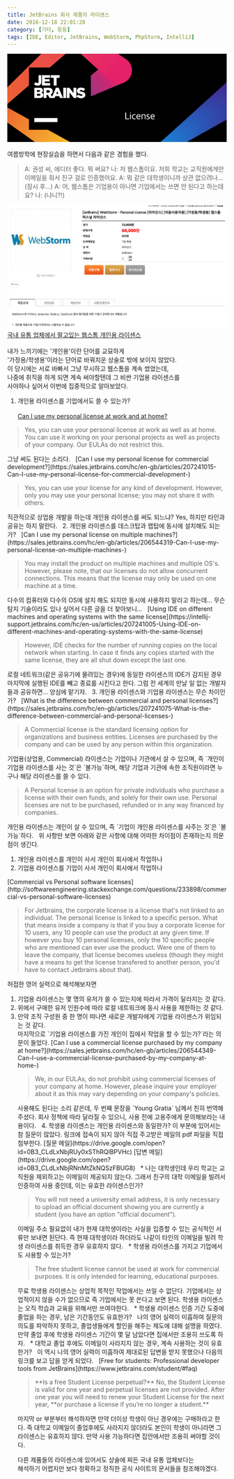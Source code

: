 ```yaml
---
title: JetBrains 회사 제품의 라이센스
date: 2016-12-18 22:01:28
category: [기타, 등등]
tags: [IDE, Editor, JetBrains, WebStorm, PhpStorm, IntelliJ]
---
```

![](JetBrains-License/thumb.png)

여름방학에 현장실습을 하면서 다음과 같은 경험을 했다.  
> A: 권성 씨, 에디터 좋다. 뭐 써요?
나: 저 웹스톰이요. 저희 학교는 교직원에게만 이메일을 줘서 친구 걸로 인증했어요.
A: 뭐 같은 대학생이니까 상관 없으려나...
(잠시 후...)
A: 어, 웹스톰은 기업용이 아니면 기업에서는 쓰면 안 된다고 하는데요?
나: (나니?!)

![가정용/학생용 라이센스는 기업에서 쓸 수 없다고 나온다.](JetBrains-License/webstorm.png)  
[국내 유통 업체에서 팔고있는 웹스톰 개인용 라이센스](http://www.kbsmedia.net/shop/shop.htm?type=shopdetail&brandcode=00600800100000000037&NaPm=ct%3Diwuof86w%7Cci%3D39710175c68e1f21f18e9ed8ef37a0ede2bbc992%7Ctr%3Dslsl%7Csn%3D225947%7Chk%3D2c97d4652c52b3836eb42e7e617c1312a1deba82)  
&nbsp;  
내가 느끼기에는 '개인용'이란 단어를 교묘하게  
'가정용/학생용'이라는 단어로 바꿔치운 상술로 밖에 보이지 않았다.  
이 당시에는 서로 바빠서 그냥 무시하고 웹스톰을 계속 썼었는데,  
나중에 취직을 하게 되면 계속 써야할텐데 그 비싼 기업용 라이센스를  
사야하나 싶어서 이번에 집중적으로 알아보았다.

1. 개인용 라이센스를 기업에서도 쓸 수 있는가?  
&nbsp;  
[Can I use my personal license at work and at home?](https://sales.jetbrains.com/hc/en-gb/articles/207240855-Can-I-use-my-personal-license-at-work-and-at-home-)  
<blockquote>Yes, you can use your personal license at work as well as at home. You can use it working on your personal projects as well as projects of your company. Our EULAs do not restrict this.</blockquote>
그냥 써도 된다는 소리다.  
&nbsp;  
[Can I use my personal license for commercial development?](https://sales.jetbrains.com/hc/en-gb/articles/207241015-Can-I-use-my-personal-license-for-commercial-development-)  
<blockquote>Yes, you can use your license for any kind of development. However, only you may use your personal license; you may not share it with others.</blockquote>
직관적으로 상업용 개발을 하는데 개인용 라이센스를 써도 되느냐?  
Yes, 하지만 타인과 공유는 하지 말란다.  
&nbsp;  
2. 개인용 라이센스를 데스크탑과 랩탑에 동시에 설치해도 되는가?  
&nbsp;  
[Can I use my personal license on multiple machines?](https://sales.jetbrains.com/hc/en-gb/articles/206544319-Can-I-use-my-personal-license-on-multiple-machines-)
<blockquote>You may install the product on multiple machines and multiple OS's. However, please note, that our licenses do not allow concurrent connections. This means that the license may only be used on one machine at a time.</blockquote>
다수의 컴퓨터와 다수의 OS에 설치 해도 되지만 동시에 사용하지 말라고 하는데...  
무슨 탐지 기술이라도 있나 싶어서 다른 글을 더 찾아보니...
&nbsp;  
[Using IDE on different machines and operating systems with the same license](https://intellij-support.jetbrains.com/hc/en-us/articles/207241005-Using-IDE-on-different-machines-and-operating-systems-with-the-same-license)  
<blockquote>However, IDE checks for the number of running copies on the local network when starting. In case it finds any copies started with the same license, they are all shut down except the last one.</blockquote>
로컬 네트워크(같은 공유기에 물려있는 경우)에 동일한 라이센스의 IDE가 감지된 경우  
마지막에 실행된 IDE를 빼고 종료를 시킨다고 한다.  
그럼 전 세계의 만날 일 없는 개발자들과 공유하면... 양심에 맡기자.  
&nbsp;  
3. 개인용 라이센스와 기업용 라이센스는 무슨 차이인가?  
&nbsp;  
[What is the difference between commercial and personal licenses?](https://sales.jetbrains.com/hc/en-gb/articles/207241075-What-is-the-difference-between-commercial-and-personal-licenses-)  
<blockquote>A Commercial license is the standard licensing option for organizations and business entities. Licenses are purchased by the company and can be used by any person within this organization.</blockquote>
기업용(상업용, Commercial) 라이센스는 기업이나 기관에서 살 수 있으며,  
즉 `개인이 기업용 라이센스를 사는 것`은 `불가능`하며,  
해당 기업과 기관에 속한 조직원이라면 누구나 해당 라이센스를 쓸 수 있다.  
&nbsp;  
<blockquote>A Personal license is an option for private individuals who purchase a license with their own funds, and solely for their own use. Personal licenses are not to be purchased, refunded or in any way financed by companies.</blockquote>
개인용 라이센스는 개인이 살 수 있으며,  
즉 `기업이 개인용 라이센스를 사주는 것`은 `불가능`하다.  
&nbsp;  
위 사항만 보면 아래와 같은 사항에 대해 어떠한 차이점이 존재하는지 의문점이 생긴다.  
<ol><li>개인용 라이센스를 개인이 사서 개인이 회사에서 작업하나</li><!--
--><li>기업용 라이센스를 기업이 사서 개인이 회사에서 작업하나</li></ol>
[Commercial vs Personal software licenses](http://softwareengineering.stackexchange.com/questions/233898/commercial-vs-personal-software-licenses)  
<blockquote>For Jetbrains, the corporate license is a license that's not linked to an individual. The personal license is linked to a specific person.
What that means inside a company is that if you buy a corporate license for 10 users, any 10 people can use the product at any given time.
If however you buy 10 personal licenses, only the 10 specific people who are mentioned can ever use the product. Were one of them to leave the company, that license becomes useless (though they might have a means to get the license transfered to another person, you'd have to contact Jetbrains about that).</blockquote>
허접한 영어 실력으로 해석해보자면  
<ol><li>기업용 라이센스는 몇 명의 유저가 쓸 수 있는지에 따라서 가격이 달라지는 것 같다.</li><!--
--><li>위에서 구매한 유저 인원수에 따라 로컬 네트워크에 동시 사용을 제한하는 것 같다.</li><!--
--><li>만약 조직 구성원 중 한 명이 떠나면 새로운 개발자에게 기업용 라이센스가 위임되는 것 같다.</li>
마지막으로 `기업용 라이센스를 가진 개인이 집에서 작업을 할 수 있는가?`라는 의문이 들었다.  
[Can I use a commercial license purchased by my company at home?](https://sales.jetbrains.com/hc/en-gb/articles/206544349-Can-I-use-a-commercial-license-purchased-by-my-company-at-home-)  
<blockquote>We, in our EULAs, do not prohibit using commercial licenses of your company at home.
However, please inquire your employer about it as this may vary depending on your company's policies.</blockquote>
사용해도 된다는 소리 같은데, 두 번째 문장을 `Young Gratia` 님께서 친히 번역해주셨다.  
회사 정책에 따라 달라질 수 있으니, 사용 전에 고용주에게 문의해보라는 내용이다.  
&nbsp;  
4. 학생용 라이센스는 개인용 라이센스와 동일한가?  
이 부분에 있어서는 참 질문이 많았다.  
링크에 접속이 되지 않아 직접 주고받은 메일의 pdf 파일을 직접 첨부한다.  
[질문 메일](https://drive.google.com/open?id=0B3_CLdLxNbjRUy0xSThRQlBPVHc)  
[답변 메일](https://drive.google.com/open?id=0B3_CLdLxNbjRNnMtZkNQSzFBUG8)  
&nbsp;  
* 나는 대학생인데 우리 학교는 교직원을 제외하고는 이메일이 제공되지 않는다.  
그래서 친구의 대학 이메일을 빌려서 인증하여 사용 중인데, 이는 유효한 라이센스인가?  
&nbsp;  
<blockquote>You will not need a university email address, it is only necessary to upload an official document showing you are currently a student (you have an option "official document").</blockquote><!--
-->이메일 주소 필요없이 내가 현재 대학생이라는  
사실을 입증할 수 있는 공식적인 서류만 보내면 된단다.  
즉 현재 대학생이라 하더라도 나같이 타인의 이메일을 빌려  
학생 라이센스를 취득한 경우 유효하지 않다.  
&nbsp;  
* 학생용 라이센스를 가지고 기업에서도 사용할 수 있는가?
&nbsp;  
<blockquote>The free student license cannot be used at work for commercial purposes. It is only intended for learning, educational purposes.</blockquote><!--
-->무료 학생용 라이센스는 상업적 목적인 작업에서는 쓰일 수 없단다.  
기업에서는 상업적이지 않을 수가 없으므로 즉 기업에서는 못 쓴다고 보면 된다.  
학생용 라이센스는 오직 학습과 교육을 위해서만 쓰여야한다.  
&nbsp;  
* 학생용 라이센스 인증 기간 도중에 졸업을 하는 경우, 남은 기간동안도 유효한가?  
&nbsp;  
나의 영어 실력이 미흡하여 질문의 의도를 파악하지 못하고,  
졸업생들에게 할인을 해주는 제도에 대해 설명을 하였다.  
만약 졸업 후에 학생용 라이센스 기간이 몇 달 남았다면 집에서만 조용히 쓰도록 하자.  
&nbsp;  
* 대학교 졸업 후에도 이메일이 사라지지 않는 경우, 계속 사용하는 것이 유효한가?  
&nbsp;  
이 역시 나의 영어 실력이 미흡하여 제대로된 답변을 받지 못했으나  
다음의 링크를 보고 답을 얻게 되었다.  
&nbsp;  
[Free for students: Professional developer tools from JetBrains](https://www.jetbrains.com/student/#faq)  
<blockquote>**Is a free Student License perpetual?**
No, the Student License is valid for one year and perpetual licenses are not provided. After one year you will need to renew your Student License for the next year, **or purchase a license if you’re no longer a student.**</blockquote><!--
-->마지막 or 부분부터 해석하자면  
만약 더이상 학생이 아닌 경우에는 구매하라고 한다.  
즉 대학교 이메일이 졸업후에도 사라지지 않더라도 본인이 학생이 아니라면  
그 라이센스는 유효하지 않다.  
만약 사용 가능하다면 집안에서만 조용히 써야할 것이다. 

다른 제품들의 라이센스에 있어서도 상술에 찌든 국내 유통 업체보다는  
해석하기 어렵지만 보다 정확하고 정직한 공식 사이트의 문서들을 참조해야겠다.